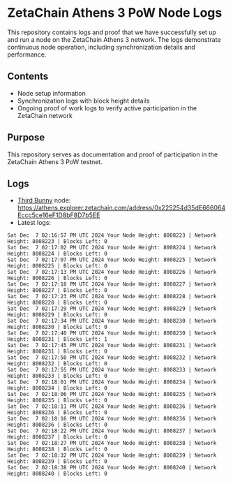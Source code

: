 # ZetaChain Athens 3 PoW Node Logs
This repository contains logs and proof that we have successfully set up and run a node on the ZetaChain Athens 3 network. The logs demonstrate continuous node operation, including synchronization details and performance.

## Contents
- Node setup information
- Synchronization logs with block height details
- Ongoing proof of work logs to verify active participation in the ZetaChain network

## Purpose
This repository serves as documentation and proof of participation in the ZetaChain Athens 3 PoW testnet.

## Logs

- [Third Bunny](https://thirdbunny.xyz/) node: https://athens.explorer.zetachain.com/address/0x225254d35dE666064Eccc5ce16eF1D8bF8D7b5EE
- Latest logs:
```
Sat Dec  7 02:16:57 PM UTC 2024 Your Node Height: 8008223 | Network Height: 8008223 | Blocks Left: 0
Sat Dec  7 02:17:02 PM UTC 2024 Your Node Height: 8008224 | Network Height: 8008224 | Blocks Left: 0
Sat Dec  7 02:17:07 PM UTC 2024 Your Node Height: 8008225 | Network Height: 8008225 | Blocks Left: 0
Sat Dec  7 02:17:13 PM UTC 2024 Your Node Height: 8008226 | Network Height: 8008226 | Blocks Left: 0
Sat Dec  7 02:17:18 PM UTC 2024 Your Node Height: 8008227 | Network Height: 8008227 | Blocks Left: 0
Sat Dec  7 02:17:23 PM UTC 2024 Your Node Height: 8008228 | Network Height: 8008228 | Blocks Left: 0
Sat Dec  7 02:17:29 PM UTC 2024 Your Node Height: 8008229 | Network Height: 8008229 | Blocks Left: 0
Sat Dec  7 02:17:34 PM UTC 2024 Your Node Height: 8008230 | Network Height: 8008230 | Blocks Left: 0
Sat Dec  7 02:17:40 PM UTC 2024 Your Node Height: 8008230 | Network Height: 8008231 | Blocks Left: 1
Sat Dec  7 02:17:45 PM UTC 2024 Your Node Height: 8008231 | Network Height: 8008231 | Blocks Left: 0
Sat Dec  7 02:17:50 PM UTC 2024 Your Node Height: 8008232 | Network Height: 8008232 | Blocks Left: 0
Sat Dec  7 02:17:55 PM UTC 2024 Your Node Height: 8008233 | Network Height: 8008233 | Blocks Left: 0
Sat Dec  7 02:18:01 PM UTC 2024 Your Node Height: 8008234 | Network Height: 8008234 | Blocks Left: 0
Sat Dec  7 02:18:06 PM UTC 2024 Your Node Height: 8008235 | Network Height: 8008235 | Blocks Left: 0
Sat Dec  7 02:18:11 PM UTC 2024 Your Node Height: 8008236 | Network Height: 8008236 | Blocks Left: 0
Sat Dec  7 02:18:16 PM UTC 2024 Your Node Height: 8008236 | Network Height: 8008236 | Blocks Left: 0
Sat Dec  7 02:18:22 PM UTC 2024 Your Node Height: 8008237 | Network Height: 8008237 | Blocks Left: 0
Sat Dec  7 02:18:27 PM UTC 2024 Your Node Height: 8008238 | Network Height: 8008238 | Blocks Left: 0
Sat Dec  7 02:18:32 PM UTC 2024 Your Node Height: 8008239 | Network Height: 8008239 | Blocks Left: 0
Sat Dec  7 02:18:38 PM UTC 2024 Your Node Height: 8008240 | Network Height: 8008240 | Blocks Left: 0
```
